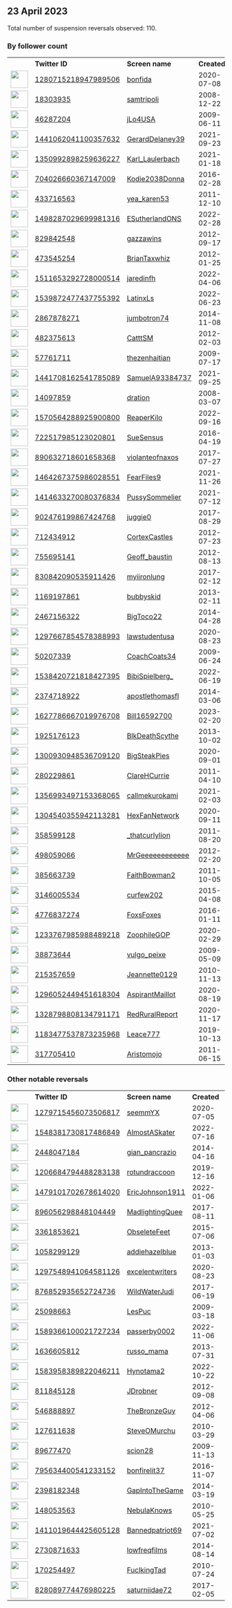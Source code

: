
## 23 April 2023
Total number of suspension reversals observed: 110.

### By follower count
<table><tr><th></th><th align="left">Twitter ID</th><th align="left">Screen name</th>
<th align="left">Created</th><th align="left">Status</th><th align="left">Suspended</th><th align="left">Followers</th>
<tr><td><a href="https://pbs.twimg.com/profile_images/1608753440741642240/IKcnpTnZ_normal.png"><img src="https://pbs.twimg.com/profile_images/1608753440741642240/IKcnpTnZ_normal.png" width="40px" height="40px" align="center"/></a></td><td><a href="https://twitter.com/intent/user?user_id=1280715218947989506">1280715218947989506</a></td><td><a href="https://twitter.com/bonfida">bonfida</a></td><td>2020-07-08</td><td align="center"></td><td>2023-01-19</td><td>97442</td></tr>
<tr><td><a href="https://pbs.twimg.com/profile_images/740846645261312004/goAlrBti_normal.jpg"><img src="https://pbs.twimg.com/profile_images/740846645261312004/goAlrBti_normal.jpg" width="40px" height="40px" align="center"/></a></td><td><a href="https://twitter.com/intent/user?user_id=18303935">18303935</a></td><td><a href="https://twitter.com/samtripoli">samtripoli</a></td><td>2008-12-22</td><td align="center"></td><td></td><td>57292</td></tr>
<tr><td><a href="https://pbs.twimg.com/profile_images/1649927127943225346/PVoevAOA_normal.jpg"><img src="https://pbs.twimg.com/profile_images/1649927127943225346/PVoevAOA_normal.jpg" width="40px" height="40px" align="center"/></a></td><td><a href="https://twitter.com/intent/user?user_id=46287204">46287204</a></td><td><a href="https://twitter.com/jLo4USA">jLo4USA</a></td><td>2009-06-11</td><td align="center"></td><td></td><td>13929</td></tr>
<tr><td><a href="https://pbs.twimg.com/profile_images/1650605015361265670/BkF4uE9n_normal.jpg"><img src="https://pbs.twimg.com/profile_images/1650605015361265670/BkF4uE9n_normal.jpg" width="40px" height="40px" align="center"/></a></td><td><a href="https://twitter.com/intent/user?user_id=1441062041100357632">1441062041100357632</a></td><td><a href="https://twitter.com/GerardDelaney39">GerardDelaney39</a></td><td>2021-09-23</td><td align="center"></td><td>2022-06-24</td><td>7938</td></tr>
<tr><td><a href="https://pbs.twimg.com/profile_images/1443240718139543555/zk3Wvnul_normal.jpg"><img src="https://pbs.twimg.com/profile_images/1443240718139543555/zk3Wvnul_normal.jpg" width="40px" height="40px" align="center"/></a></td><td><a href="https://twitter.com/intent/user?user_id=1350992898259636227">1350992898259636227</a></td><td><a href="https://twitter.com/Karl_Laulerbach">Karl_Laulerbach</a></td><td>2021-01-18</td><td align="center"></td><td>2022-03-08</td><td>5559</td></tr>
<tr><td><a href="https://pbs.twimg.com/profile_images/716367928430567426/37XH3Z4u_normal.jpg"><img src="https://pbs.twimg.com/profile_images/716367928430567426/37XH3Z4u_normal.jpg" width="40px" height="40px" align="center"/></a></td><td><a href="https://twitter.com/intent/user?user_id=704026660367147009">704026660367147009</a></td><td><a href="https://twitter.com/Kodie2038Donna">Kodie2038Donna</a></td><td>2016-02-28</td><td align="center"></td><td>2022-11-13</td><td>4601</td></tr>
<tr><td><a href="https://pbs.twimg.com/profile_images/1688078935/DPP_0106_normal.jpg"><img src="https://pbs.twimg.com/profile_images/1688078935/DPP_0106_normal.jpg" width="40px" height="40px" align="center"/></a></td><td><a href="https://twitter.com/intent/user?user_id=433716563">433716563</a></td><td><a href="https://twitter.com/yea_karen53">yea_karen53</a></td><td>2011-12-10</td><td align="center"></td><td></td><td>3937</td></tr>
<tr><td><a href="https://pbs.twimg.com/profile_images/1526876417845338114/1BmlCisT_normal.jpg"><img src="https://pbs.twimg.com/profile_images/1526876417845338114/1BmlCisT_normal.jpg" width="40px" height="40px" align="center"/></a></td><td><a href="https://twitter.com/intent/user?user_id=1498287029699981316">1498287029699981316</a></td><td><a href="https://twitter.com/ESutherlandONS">ESutherlandONS</a></td><td>2022-02-28</td><td align="center"></td><td>2023-04-06</td><td>3772</td></tr>
<tr><td><a href="https://pbs.twimg.com/profile_images/2844544664/b33bdcfb68d08e3fdbacd087032ab278_normal.jpeg"><img src="https://pbs.twimg.com/profile_images/2844544664/b33bdcfb68d08e3fdbacd087032ab278_normal.jpeg" width="40px" height="40px" align="center"/></a></td><td><a href="https://twitter.com/intent/user?user_id=829842548">829842548</a></td><td><a href="https://twitter.com/gazzawins">gazzawins</a></td><td>2012-09-17</td><td align="center"></td><td>2022-12-12</td><td>3120</td></tr>
<tr><td><a href="https://pbs.twimg.com/profile_images/482170763961970688/ilRtrBV-_normal.jpeg"><img src="https://pbs.twimg.com/profile_images/482170763961970688/ilRtrBV-_normal.jpeg" width="40px" height="40px" align="center"/></a></td><td><a href="https://twitter.com/intent/user?user_id=473545254">473545254</a></td><td><a href="https://twitter.com/BrianTaxwhiz">BrianTaxwhiz</a></td><td>2012-01-25</td><td align="center"></td><td></td><td>2693</td></tr>
<tr><td><a href="https://pbs.twimg.com/profile_images/1511657985961246720/mk3XlCY5_normal.jpg"><img src="https://pbs.twimg.com/profile_images/1511657985961246720/mk3XlCY5_normal.jpg" width="40px" height="40px" align="center"/></a></td><td><a href="https://twitter.com/intent/user?user_id=1511653292728000514">1511653292728000514</a></td><td><a href="https://twitter.com/jaredinfh">jaredinfh</a></td><td>2022-04-06</td><td align="center"></td><td>2023-03-09</td><td>2487</td></tr>
<tr><td><a href="https://pbs.twimg.com/profile_images/1539872710754390016/7pBzMhzi_normal.jpg"><img src="https://pbs.twimg.com/profile_images/1539872710754390016/7pBzMhzi_normal.jpg" width="40px" height="40px" align="center"/></a></td><td><a href="https://twitter.com/intent/user?user_id=1539872477437755392">1539872477437755392</a></td><td><a href="https://twitter.com/LatinxLs">LatinxLs</a></td><td>2022-06-23</td><td align="center"></td><td>2022-12-13</td><td>2454</td></tr>
<tr><td><a href="https://pbs.twimg.com/profile_images/1518117712265945088/xGlvNjys_normal.jpg"><img src="https://pbs.twimg.com/profile_images/1518117712265945088/xGlvNjys_normal.jpg" width="40px" height="40px" align="center"/></a></td><td><a href="https://twitter.com/intent/user?user_id=2867878271">2867878271</a></td><td><a href="https://twitter.com/jumbotron74">jumbotron74</a></td><td>2014-11-08</td><td align="center"></td><td>2022-07-25</td><td>2130</td></tr>
<tr><td><a href="https://pbs.twimg.com/profile_images/756170952136851456/GZAogyhV_normal.jpg"><img src="https://pbs.twimg.com/profile_images/756170952136851456/GZAogyhV_normal.jpg" width="40px" height="40px" align="center"/></a></td><td><a href="https://twitter.com/intent/user?user_id=482375613">482375613</a></td><td><a href="https://twitter.com/CatttSM">CatttSM</a></td><td>2012-02-03</td><td align="center"></td><td></td><td>1823</td></tr>
<tr><td><a href="https://pbs.twimg.com/profile_images/1517442091844083713/5nIS2YX7_normal.jpg"><img src="https://pbs.twimg.com/profile_images/1517442091844083713/5nIS2YX7_normal.jpg" width="40px" height="40px" align="center"/></a></td><td><a href="https://twitter.com/intent/user?user_id=57761711">57761711</a></td><td><a href="https://twitter.com/thezenhaitian">thezenhaitian</a></td><td>2009-07-17</td><td align="center"></td><td>2022-05-08</td><td>1697</td></tr>
<tr><td><a href="https://pbs.twimg.com/profile_images/1594652482860449795/MkFdewuJ_normal.jpg"><img src="https://pbs.twimg.com/profile_images/1594652482860449795/MkFdewuJ_normal.jpg" width="40px" height="40px" align="center"/></a></td><td><a href="https://twitter.com/intent/user?user_id=1441708162541785089">1441708162541785089</a></td><td><a href="https://twitter.com/SamuelA93384737">SamuelA93384737</a></td><td>2021-09-25</td><td align="center"></td><td>2022-11-27</td><td>1662</td></tr>
<tr><td><a href="https://pbs.twimg.com/profile_images/1002640218556649472/-CjVBU_H_normal.jpg"><img src="https://pbs.twimg.com/profile_images/1002640218556649472/-CjVBU_H_normal.jpg" width="40px" height="40px" align="center"/></a></td><td><a href="https://twitter.com/intent/user?user_id=14097859">14097859</a></td><td><a href="https://twitter.com/dration">dration</a></td><td>2008-03-07</td><td align="center"></td><td>2023-04-15</td><td>1524</td></tr>
<tr><td><a href="https://pbs.twimg.com/profile_images/1570564515518881792/Q_3Cjjv0_normal.jpg"><img src="https://pbs.twimg.com/profile_images/1570564515518881792/Q_3Cjjv0_normal.jpg" width="40px" height="40px" align="center"/></a></td><td><a href="https://twitter.com/intent/user?user_id=1570564288925900800">1570564288925900800</a></td><td><a href="https://twitter.com/ReaperKilo">ReaperKilo</a></td><td>2022-09-16</td><td align="center"></td><td>2023-04-15</td><td>1349</td></tr>
<tr><td><a href="https://pbs.twimg.com/profile_images/1650497832334381056/a-iS7Aue_normal.jpg"><img src="https://pbs.twimg.com/profile_images/1650497832334381056/a-iS7Aue_normal.jpg" width="40px" height="40px" align="center"/></a></td><td><a href="https://twitter.com/intent/user?user_id=722517985123020801">722517985123020801</a></td><td><a href="https://twitter.com/SueSensus">SueSensus</a></td><td>2016-04-19</td><td align="center"></td><td>2022-06-23</td><td>1311</td></tr>
<tr><td><a href="https://pbs.twimg.com/profile_images/1440789335071080452/jtNp-yqV_normal.jpg"><img src="https://pbs.twimg.com/profile_images/1440789335071080452/jtNp-yqV_normal.jpg" width="40px" height="40px" align="center"/></a></td><td><a href="https://twitter.com/intent/user?user_id=890632718601658368">890632718601658368</a></td><td><a href="https://twitter.com/violanteofnaxos">violanteofnaxos</a></td><td>2017-07-27</td><td align="center"></td><td>2022-04-27</td><td>1261</td></tr>
<tr><td><a href="https://pbs.twimg.com/profile_images/1584199452457312263/gpPxyZ-Z_normal.jpg"><img src="https://pbs.twimg.com/profile_images/1584199452457312263/gpPxyZ-Z_normal.jpg" width="40px" height="40px" align="center"/></a></td><td><a href="https://twitter.com/intent/user?user_id=1464267375986028551">1464267375986028551</a></td><td><a href="https://twitter.com/FearFiles9">FearFiles9</a></td><td>2021-11-26</td><td align="center"></td><td>2022-11-19</td><td>1172</td></tr>
<tr><td><a href="https://pbs.twimg.com/profile_images/1450968396972052482/ZYkJlhMY_normal.jpg"><img src="https://pbs.twimg.com/profile_images/1450968396972052482/ZYkJlhMY_normal.jpg" width="40px" height="40px" align="center"/></a></td><td><a href="https://twitter.com/intent/user?user_id=1414633270080376834">1414633270080376834</a></td><td><a href="https://twitter.com/PussySommelier">PussySommelier</a></td><td>2021-07-12</td><td align="center"></td><td>2022-04-05</td><td>1126</td></tr>
<tr><td><a href="https://pbs.twimg.com/profile_images/1531226082447446017/THE94LrY_normal.jpg"><img src="https://pbs.twimg.com/profile_images/1531226082447446017/THE94LrY_normal.jpg" width="40px" height="40px" align="center"/></a></td><td><a href="https://twitter.com/intent/user?user_id=902476199867424768">902476199867424768</a></td><td><a href="https://twitter.com/juggie0">juggie0</a></td><td>2017-08-29</td><td align="center"></td><td>2022-10-06</td><td>1115</td></tr>
<tr><td><a href="https://pbs.twimg.com/profile_images/1641513807842271234/dXSwJwLz_normal.jpg"><img src="https://pbs.twimg.com/profile_images/1641513807842271234/dXSwJwLz_normal.jpg" width="40px" height="40px" align="center"/></a></td><td><a href="https://twitter.com/intent/user?user_id=712434912">712434912</a></td><td><a href="https://twitter.com/CortexCastles">CortexCastles</a></td><td>2012-07-23</td><td align="center"></td><td>2023-04-07</td><td>1063</td></tr>
<tr><td><a href="https://pbs.twimg.com/profile_images/1643294049346961409/GOrTsroK_normal.jpg"><img src="https://pbs.twimg.com/profile_images/1643294049346961409/GOrTsroK_normal.jpg" width="40px" height="40px" align="center"/></a></td><td><a href="https://twitter.com/intent/user?user_id=755695141">755695141</a></td><td><a href="https://twitter.com/Geoff_baustin">Geoff_baustin</a></td><td>2012-08-13</td><td align="center"></td><td>2023-04-06</td><td>1014</td></tr>
<tr><td><a href="https://pbs.twimg.com/profile_images/1394733869845340169/ovGFC4Zs_normal.jpg"><img src="https://pbs.twimg.com/profile_images/1394733869845340169/ovGFC4Zs_normal.jpg" width="40px" height="40px" align="center"/></a></td><td><a href="https://twitter.com/intent/user?user_id=830842090535911426">830842090535911426</a></td><td><a href="https://twitter.com/myiironlung">myiironlung</a></td><td>2017-02-12</td><td align="center"></td><td></td><td>887</td></tr>
<tr><td><a href="https://pbs.twimg.com/profile_images/496015094539497472/BVnRtK7h_normal.jpeg"><img src="https://pbs.twimg.com/profile_images/496015094539497472/BVnRtK7h_normal.jpeg" width="40px" height="40px" align="center"/></a></td><td><a href="https://twitter.com/intent/user?user_id=1169197861">1169197861</a></td><td><a href="https://twitter.com/bubbyskid">bubbyskid</a></td><td>2013-02-11</td><td align="center"></td><td>2022-03-31</td><td>817</td></tr>
<tr><td><a href="https://pbs.twimg.com/profile_images/1650680629493628931/5oB1pM1j_normal.jpg"><img src="https://pbs.twimg.com/profile_images/1650680629493628931/5oB1pM1j_normal.jpg" width="40px" height="40px" align="center"/></a></td><td><a href="https://twitter.com/intent/user?user_id=2467156322">2467156322</a></td><td><a href="https://twitter.com/BigToco22">BigToco22</a></td><td>2014-04-28</td><td align="center">🔒</td><td>2022-04-23</td><td>798</td></tr>
<tr><td><a href="https://pbs.twimg.com/profile_images/1465827659011739655/ycfVArl6_normal.jpg"><img src="https://pbs.twimg.com/profile_images/1465827659011739655/ycfVArl6_normal.jpg" width="40px" height="40px" align="center"/></a></td><td><a href="https://twitter.com/intent/user?user_id=1297667854578388993">1297667854578388993</a></td><td><a href="https://twitter.com/lawstudentusa">lawstudentusa</a></td><td>2020-08-23</td><td align="center"></td><td>2022-08-30</td><td>705</td></tr>
<tr><td><a href="https://pbs.twimg.com/profile_images/1647634244775170050/d_MCXExB_normal.jpg"><img src="https://pbs.twimg.com/profile_images/1647634244775170050/d_MCXExB_normal.jpg" width="40px" height="40px" align="center"/></a></td><td><a href="https://twitter.com/intent/user?user_id=50207339">50207339</a></td><td><a href="https://twitter.com/CoachCoats34">CoachCoats34</a></td><td>2009-06-24</td><td align="center"></td><td>2023-04-09</td><td>702</td></tr>
<tr><td><a href="https://pbs.twimg.com/profile_images/1538420968137363457/KZY56NrJ_normal.jpg"><img src="https://pbs.twimg.com/profile_images/1538420968137363457/KZY56NrJ_normal.jpg" width="40px" height="40px" align="center"/></a></td><td><a href="https://twitter.com/intent/user?user_id=1538420721818427395">1538420721818427395</a></td><td><a href="https://twitter.com/BibiSpielberg_">BibiSpielberg_</a></td><td>2022-06-19</td><td align="center"></td><td>2022-08-23</td><td>698</td></tr>
<tr><td><a href="https://pbs.twimg.com/profile_images/1494349076162306053/AAOhV18d_normal.jpg"><img src="https://pbs.twimg.com/profile_images/1494349076162306053/AAOhV18d_normal.jpg" width="40px" height="40px" align="center"/></a></td><td><a href="https://twitter.com/intent/user?user_id=2374718922">2374718922</a></td><td><a href="https://twitter.com/apostlethomasfl">apostlethomasfl</a></td><td>2014-03-06</td><td align="center"></td><td>2022-07-10</td><td>663</td></tr>
<tr><td><a href="https://pbs.twimg.com/profile_images/1644363145731866627/S0Rw0wgt_normal.jpg"><img src="https://pbs.twimg.com/profile_images/1644363145731866627/S0Rw0wgt_normal.jpg" width="40px" height="40px" align="center"/></a></td><td><a href="https://twitter.com/intent/user?user_id=1627786667019976708">1627786667019976708</a></td><td><a href="https://twitter.com/Bill16592700">Bill16592700</a></td><td>2023-02-20</td><td align="center"></td><td>2023-04-14</td><td>638</td></tr>
<tr><td><a href="https://pbs.twimg.com/profile_images/1649845226473676803/FRkeAu6G_normal.jpg"><img src="https://pbs.twimg.com/profile_images/1649845226473676803/FRkeAu6G_normal.jpg" width="40px" height="40px" align="center"/></a></td><td><a href="https://twitter.com/intent/user?user_id=1925176123">1925176123</a></td><td><a href="https://twitter.com/BlkDeathScythe">BlkDeathScythe</a></td><td>2013-10-02</td><td align="center"></td><td>2022-05-14</td><td>608</td></tr>
<tr><td><a href="https://pbs.twimg.com/profile_images/1538418258428280833/A1_FkB2A_normal.jpg"><img src="https://pbs.twimg.com/profile_images/1538418258428280833/A1_FkB2A_normal.jpg" width="40px" height="40px" align="center"/></a></td><td><a href="https://twitter.com/intent/user?user_id=1300930948536709120">1300930948536709120</a></td><td><a href="https://twitter.com/BigSteakPies">BigSteakPies</a></td><td>2020-09-01</td><td align="center"></td><td>2022-06-23</td><td>575</td></tr>
<tr><td><a href="https://pbs.twimg.com/profile_images/1139944904308793344/7OtEXVRg_normal.jpg"><img src="https://pbs.twimg.com/profile_images/1139944904308793344/7OtEXVRg_normal.jpg" width="40px" height="40px" align="center"/></a></td><td><a href="https://twitter.com/intent/user?user_id=280229861">280229861</a></td><td><a href="https://twitter.com/ClareHCurrie">ClareHCurrie</a></td><td>2011-04-10</td><td align="center"></td><td>2023-03-25</td><td>568</td></tr>
<tr><td><a href="https://pbs.twimg.com/profile_images/1649842536809201664/OqLZskiN_normal.jpg"><img src="https://pbs.twimg.com/profile_images/1649842536809201664/OqLZskiN_normal.jpg" width="40px" height="40px" align="center"/></a></td><td><a href="https://twitter.com/intent/user?user_id=1356993497153368065">1356993497153368065</a></td><td><a href="https://twitter.com/callmekurokami">callmekurokami</a></td><td>2021-02-03</td><td align="center"></td><td>2022-04-11</td><td>567</td></tr>
<tr><td><a href="https://pbs.twimg.com/profile_images/1450841326459789312/p52iDK5B_normal.jpg"><img src="https://pbs.twimg.com/profile_images/1450841326459789312/p52iDK5B_normal.jpg" width="40px" height="40px" align="center"/></a></td><td><a href="https://twitter.com/intent/user?user_id=1304540355942113281">1304540355942113281</a></td><td><a href="https://twitter.com/HexFanNetwork">HexFanNetwork</a></td><td>2020-09-11</td><td align="center"></td><td>2022-08-18</td><td>560</td></tr>
<tr><td><a href="https://pbs.twimg.com/profile_images/1648338906545369090/PC0Q8l0y_normal.jpg"><img src="https://pbs.twimg.com/profile_images/1648338906545369090/PC0Q8l0y_normal.jpg" width="40px" height="40px" align="center"/></a></td><td><a href="https://twitter.com/intent/user?user_id=358599128">358599128</a></td><td><a href="https://twitter.com/_thatcurlylion">_thatcurlylion</a></td><td>2011-08-20</td><td align="center"></td><td>2023-01-04</td><td>551</td></tr>
<tr><td><a href="https://pbs.twimg.com/profile_images/1094781880652554241/p2i2L5dI_normal.jpg"><img src="https://pbs.twimg.com/profile_images/1094781880652554241/p2i2L5dI_normal.jpg" width="40px" height="40px" align="center"/></a></td><td><a href="https://twitter.com/intent/user?user_id=498059066">498059066</a></td><td><a href="https://twitter.com/MrGeeeeeeeeeeee">MrGeeeeeeeeeeee</a></td><td>2012-02-20</td><td align="center"></td><td>2022-12-20</td><td>537</td></tr>
<tr><td><a href="https://pbs.twimg.com/profile_images/1540248847670280193/xD-dK8zF_normal.jpg"><img src="https://pbs.twimg.com/profile_images/1540248847670280193/xD-dK8zF_normal.jpg" width="40px" height="40px" align="center"/></a></td><td><a href="https://twitter.com/intent/user?user_id=385663739">385663739</a></td><td><a href="https://twitter.com/FaithBowman2">FaithBowman2</a></td><td>2011-10-05</td><td align="center"></td><td>2022-08-18</td><td>517</td></tr>
<tr><td><a href="https://pbs.twimg.com/profile_images/1649508720315908097/VrJJisxL_normal.jpg"><img src="https://pbs.twimg.com/profile_images/1649508720315908097/VrJJisxL_normal.jpg" width="40px" height="40px" align="center"/></a></td><td><a href="https://twitter.com/intent/user?user_id=3146005534">3146005534</a></td><td><a href="https://twitter.com/curfew202">curfew202</a></td><td>2015-04-08</td><td align="center"></td><td>2022-04-23</td><td>493</td></tr>
<tr><td><a href="https://pbs.twimg.com/profile_images/905212717044137984/BS9FS3Fw_normal.jpg"><img src="https://pbs.twimg.com/profile_images/905212717044137984/BS9FS3Fw_normal.jpg" width="40px" height="40px" align="center"/></a></td><td><a href="https://twitter.com/intent/user?user_id=4776837274">4776837274</a></td><td><a href="https://twitter.com/FoxsFoxes">FoxsFoxes</a></td><td>2016-01-11</td><td align="center"></td><td>2022-07-08</td><td>460</td></tr>
<tr><td><a href="https://pbs.twimg.com/profile_images/1649965315290279936/cDCvmpB0_normal.jpg"><img src="https://pbs.twimg.com/profile_images/1649965315290279936/cDCvmpB0_normal.jpg" width="40px" height="40px" align="center"/></a></td><td><a href="https://twitter.com/intent/user?user_id=1233767985988489218">1233767985988489218</a></td><td><a href="https://twitter.com/ZoophileGOP">ZoophileGOP</a></td><td>2020-02-29</td><td align="center"></td><td>2022-08-09</td><td>436</td></tr>
<tr><td><a href="https://pbs.twimg.com/profile_images/1597746333762437121/oFybhssU_normal.jpg"><img src="https://pbs.twimg.com/profile_images/1597746333762437121/oFybhssU_normal.jpg" width="40px" height="40px" align="center"/></a></td><td><a href="https://twitter.com/intent/user?user_id=38873644">38873644</a></td><td><a href="https://twitter.com/vulgo_peixe">vulgo_peixe</a></td><td>2009-05-09</td><td align="center"></td><td>2022-12-11</td><td>388</td></tr>
<tr><td><a href="https://pbs.twimg.com/profile_images/1339687527557574660/lG6jwKeA_normal.jpg"><img src="https://pbs.twimg.com/profile_images/1339687527557574660/lG6jwKeA_normal.jpg" width="40px" height="40px" align="center"/></a></td><td><a href="https://twitter.com/intent/user?user_id=215357659">215357659</a></td><td><a href="https://twitter.com/Jeannette0129">Jeannette0129</a></td><td>2010-11-13</td><td align="center"></td><td></td><td>377</td></tr>
<tr><td><a href="https://pbs.twimg.com/profile_images/1650158007085326336/x_13qFV5_normal.jpg"><img src="https://pbs.twimg.com/profile_images/1650158007085326336/x_13qFV5_normal.jpg" width="40px" height="40px" align="center"/></a></td><td><a href="https://twitter.com/intent/user?user_id=1296052449451618304">1296052449451618304</a></td><td><a href="https://twitter.com/AspirantMaillot">AspirantMaillot</a></td><td>2020-08-19</td><td align="center"></td><td></td><td>363</td></tr>
<tr><td><a href="https://pbs.twimg.com/profile_images/1329113014344306689/TkcwTS5F_normal.jpg"><img src="https://pbs.twimg.com/profile_images/1329113014344306689/TkcwTS5F_normal.jpg" width="40px" height="40px" align="center"/></a></td><td><a href="https://twitter.com/intent/user?user_id=1328798808134791171">1328798808134791171</a></td><td><a href="https://twitter.com/RedRuralReport">RedRuralReport</a></td><td>2020-11-17</td><td align="center"></td><td>2022-06-08</td><td>344</td></tr>
<tr><td><a href="https://pbs.twimg.com/profile_images/1376017617585070080/OMpA2M0U_normal.jpg"><img src="https://pbs.twimg.com/profile_images/1376017617585070080/OMpA2M0U_normal.jpg" width="40px" height="40px" align="center"/></a></td><td><a href="https://twitter.com/intent/user?user_id=1183477537873235968">1183477537873235968</a></td><td><a href="https://twitter.com/Leace777">Leace777</a></td><td>2019-10-13</td><td align="center"></td><td></td><td>302</td></tr>
<tr><td><a href="https://pbs.twimg.com/profile_images/1650269747169067008/N8xTG_8O_normal.jpg"><img src="https://pbs.twimg.com/profile_images/1650269747169067008/N8xTG_8O_normal.jpg" width="40px" height="40px" align="center"/></a></td><td><a href="https://twitter.com/intent/user?user_id=317705410">317705410</a></td><td><a href="https://twitter.com/Aristomojo">Aristomojo</a></td><td>2011-06-15</td><td align="center"></td><td>2022-07-22</td><td>295</td></tr>
</table>

### Other notable reversals
<table><tr><th></th><th align="left">Twitter ID</th><th align="left">Screen name</th>
<th align="left">Created</th><th align="left">Status</th><th align="left">Suspended</th><th align="left">Followers</th>
<tr><td><a href="https://pbs.twimg.com/profile_images/1650981853354967042/lVKSJXlc_normal.jpg"><img src="https://pbs.twimg.com/profile_images/1650981853354967042/lVKSJXlc_normal.jpg" width="40px" height="40px" align="center"/></a></td><td><a href="https://twitter.com/intent/user?user_id=1279715456073506817">1279715456073506817</a></td><td><a href="https://twitter.com/seemmYX">seemmYX</a></td><td>2020-07-05</td><td align="center"></td><td>2022-12-30</td><td>179</td></tr>
<tr><td><a href="https://pbs.twimg.com/profile_images/1589537050121977856/Ky_1keVv_normal.jpg"><img src="https://pbs.twimg.com/profile_images/1589537050121977856/Ky_1keVv_normal.jpg" width="40px" height="40px" align="center"/></a></td><td><a href="https://twitter.com/intent/user?user_id=1548381730817486849">1548381730817486849</a></td><td><a href="https://twitter.com/AlmostASkater">AlmostASkater</a></td><td>2022-07-16</td><td align="center"></td><td>2022-12-20</td><td>56</td></tr>
<tr><td><a href="https://pbs.twimg.com/profile_images/1486855223465451526/FeOvpxsc_normal.jpg"><img src="https://pbs.twimg.com/profile_images/1486855223465451526/FeOvpxsc_normal.jpg" width="40px" height="40px" align="center"/></a></td><td><a href="https://twitter.com/intent/user?user_id=2448047184">2448047184</a></td><td><a href="https://twitter.com/gian_pancrazio">gian_pancrazio</a></td><td>2014-04-16</td><td align="center"></td><td>2023-04-11</td><td>110</td></tr>
<tr><td><a href="https://pbs.twimg.com/profile_images/1246148042492973058/XebvJvwk_normal.jpg"><img src="https://pbs.twimg.com/profile_images/1246148042492973058/XebvJvwk_normal.jpg" width="40px" height="40px" align="center"/></a></td><td><a href="https://twitter.com/intent/user?user_id=1206684794488283138">1206684794488283138</a></td><td><a href="https://twitter.com/rotundraccoon">rotundraccoon</a></td><td>2019-12-16</td><td align="center"></td><td>2023-01-04</td><td>35</td></tr>
<tr><td><a href="https://pbs.twimg.com/profile_images/1650153025825038337/DoihCBve_normal.jpg"><img src="https://pbs.twimg.com/profile_images/1650153025825038337/DoihCBve_normal.jpg" width="40px" height="40px" align="center"/></a></td><td><a href="https://twitter.com/intent/user?user_id=1479101702678614020">1479101702678614020</a></td><td><a href="https://twitter.com/EricJohnson1911">EricJohnson1911</a></td><td>2022-01-06</td><td align="center"></td><td>2023-04-18</td><td>285</td></tr>
<tr><td><a href="https://pbs.twimg.com/profile_images/1639397695520399360/-ypWRNgM_normal.png"><img src="https://pbs.twimg.com/profile_images/1639397695520399360/-ypWRNgM_normal.png" width="40px" height="40px" align="center"/></a></td><td><a href="https://twitter.com/intent/user?user_id=896056298848104449">896056298848104449</a></td><td><a href="https://twitter.com/MadlightingQuee">MadlightingQuee</a></td><td>2017-08-11</td><td align="center"></td><td>2023-03-28</td><td>4</td></tr>
<tr><td><a href="https://pbs.twimg.com/profile_images/1650092105102966784/sO6O2t0g_normal.jpg"><img src="https://pbs.twimg.com/profile_images/1650092105102966784/sO6O2t0g_normal.jpg" width="40px" height="40px" align="center"/></a></td><td><a href="https://twitter.com/intent/user?user_id=3361853621">3361853621</a></td><td><a href="https://twitter.com/ObseleteFeet">ObseleteFeet</a></td><td>2015-07-06</td><td align="center"></td><td>2022-11-20</td><td>0</td></tr>
<tr><td><a href="https://pbs.twimg.com/profile_images/1482013423223386117/HmK9JZs5_normal.jpg"><img src="https://pbs.twimg.com/profile_images/1482013423223386117/HmK9JZs5_normal.jpg" width="40px" height="40px" align="center"/></a></td><td><a href="https://twitter.com/intent/user?user_id=1058299129">1058299129</a></td><td><a href="https://twitter.com/addiehazelblue">addiehazelblue</a></td><td>2013-01-03</td><td align="center"></td><td>2023-02-15</td><td>1</td></tr>
<tr><td><a href="https://pbs.twimg.com/profile_images/1297555340939190273/65O-CRzH_normal.jpg"><img src="https://pbs.twimg.com/profile_images/1297555340939190273/65O-CRzH_normal.jpg" width="40px" height="40px" align="center"/></a></td><td><a href="https://twitter.com/intent/user?user_id=1297548941064581126">1297548941064581126</a></td><td><a href="https://twitter.com/excelentwriters">excelentwriters</a></td><td>2020-08-23</td><td align="center"></td><td>2023-04-05</td><td>245</td></tr>
<tr><td><a href="https://pbs.twimg.com/profile_images/1642940217085640729/pvsyvp7p_normal.jpg"><img src="https://pbs.twimg.com/profile_images/1642940217085640729/pvsyvp7p_normal.jpg" width="40px" height="40px" align="center"/></a></td><td><a href="https://twitter.com/intent/user?user_id=876852935652724736">876852935652724736</a></td><td><a href="https://twitter.com/WildWaterJudi">WildWaterJudi</a></td><td>2017-06-19</td><td align="center"></td><td>2023-04-09</td><td>21</td></tr>
<tr><td><a href="https://pbs.twimg.com/profile_images/1648434780302712832/7cjb0qMM_normal.jpg"><img src="https://pbs.twimg.com/profile_images/1648434780302712832/7cjb0qMM_normal.jpg" width="40px" height="40px" align="center"/></a></td><td><a href="https://twitter.com/intent/user?user_id=25098663">25098663</a></td><td><a href="https://twitter.com/LesPuc">LesPuc</a></td><td>2009-03-18</td><td align="center"></td><td>2023-03-27</td><td>131</td></tr>
<tr><td><a href="https://pbs.twimg.com/profile_images/1601385138709053443/OdTMLtbD_normal.jpg"><img src="https://pbs.twimg.com/profile_images/1601385138709053443/OdTMLtbD_normal.jpg" width="40px" height="40px" align="center"/></a></td><td><a href="https://twitter.com/intent/user?user_id=1589366100021727234">1589366100021727234</a></td><td><a href="https://twitter.com/passerby0002">passerby0002</a></td><td>2022-11-06</td><td align="center"></td><td>2023-04-13</td><td>3</td></tr>
<tr><td><a href="https://pbs.twimg.com/profile_images/1591921606879809537/kBBbbWPH_normal.jpg"><img src="https://pbs.twimg.com/profile_images/1591921606879809537/kBBbbWPH_normal.jpg" width="40px" height="40px" align="center"/></a></td><td><a href="https://twitter.com/intent/user?user_id=1636605812">1636605812</a></td><td><a href="https://twitter.com/russo_mama">russo_mama</a></td><td>2013-07-31</td><td align="center">🔒</td><td>2022-11-30</td><td>17</td></tr>
<tr><td><a href="https://pbs.twimg.com/profile_images/1648717176440856576/d2LKIAqY_normal.jpg"><img src="https://pbs.twimg.com/profile_images/1648717176440856576/d2LKIAqY_normal.jpg" width="40px" height="40px" align="center"/></a></td><td><a href="https://twitter.com/intent/user?user_id=1583958389822046211">1583958389822046211</a></td><td><a href="https://twitter.com/Hynotama2">Hynotama2</a></td><td>2022-10-22</td><td align="center"></td><td>2022-12-01</td><td>48</td></tr>
<tr><td><a href="https://abs.twimg.com/sticky/default_profile_images/default_profile_normal.png"><img src="https://abs.twimg.com/sticky/default_profile_images/default_profile_normal.png" width="40px" height="40px" align="center"/></a></td><td><a href="https://twitter.com/intent/user?user_id=811845128">811845128</a></td><td><a href="https://twitter.com/JDrobner">JDrobner</a></td><td>2012-09-08</td><td align="center"></td><td>2022-09-04</td><td>7</td></tr>
<tr><td><a href="https://pbs.twimg.com/profile_images/479370717633343488/Vbovc52H_normal.jpeg"><img src="https://pbs.twimg.com/profile_images/479370717633343488/Vbovc52H_normal.jpeg" width="40px" height="40px" align="center"/></a></td><td><a href="https://twitter.com/intent/user?user_id=546888897">546888897</a></td><td><a href="https://twitter.com/TheBronzeGuy">TheBronzeGuy</a></td><td>2012-04-06</td><td align="center"></td><td>2023-03-05</td><td>13</td></tr>
<tr><td><a href="https://pbs.twimg.com/profile_images/1496529892057522188/eLNuhxO7_normal.jpg"><img src="https://pbs.twimg.com/profile_images/1496529892057522188/eLNuhxO7_normal.jpg" width="40px" height="40px" align="center"/></a></td><td><a href="https://twitter.com/intent/user?user_id=127611638">127611638</a></td><td><a href="https://twitter.com/SteveOMurchu">SteveOMurchu</a></td><td>2010-03-29</td><td align="center"></td><td>2023-04-06</td><td>138</td></tr>
<tr><td><a href="https://pbs.twimg.com/profile_images/1649076619867217922/KO2VCCzV_normal.jpg"><img src="https://pbs.twimg.com/profile_images/1649076619867217922/KO2VCCzV_normal.jpg" width="40px" height="40px" align="center"/></a></td><td><a href="https://twitter.com/intent/user?user_id=89677470">89677470</a></td><td><a href="https://twitter.com/scion28">scion28</a></td><td>2009-11-13</td><td align="center"></td><td>2023-04-06</td><td>8</td></tr>
<tr><td><a href="https://pbs.twimg.com/profile_images/1585543657213632513/0_QDOZJS_normal.jpg"><img src="https://pbs.twimg.com/profile_images/1585543657213632513/0_QDOZJS_normal.jpg" width="40px" height="40px" align="center"/></a></td><td><a href="https://twitter.com/intent/user?user_id=795634400541233152">795634400541233152</a></td><td><a href="https://twitter.com/bonfirelit37">bonfirelit37</a></td><td>2016-11-07</td><td align="center"></td><td>2023-04-06</td><td>3</td></tr>
<tr><td><a href="https://pbs.twimg.com/profile_images/1092811077841240064/Mqw8VMrL_normal.jpg"><img src="https://pbs.twimg.com/profile_images/1092811077841240064/Mqw8VMrL_normal.jpg" width="40px" height="40px" align="center"/></a></td><td><a href="https://twitter.com/intent/user?user_id=2398182348">2398182348</a></td><td><a href="https://twitter.com/GapIntoTheGame">GapIntoTheGame</a></td><td>2014-03-19</td><td align="center"></td><td>2023-03-19</td><td>28</td></tr>
<tr><td><a href="https://pbs.twimg.com/profile_images/1617862955537661953/0Vm7Jvpe_normal.jpg"><img src="https://pbs.twimg.com/profile_images/1617862955537661953/0Vm7Jvpe_normal.jpg" width="40px" height="40px" align="center"/></a></td><td><a href="https://twitter.com/intent/user?user_id=148053563">148053563</a></td><td><a href="https://twitter.com/NebulaKnows">NebulaKnows</a></td><td>2010-05-25</td><td align="center"></td><td>2023-04-04</td><td>280</td></tr>
<tr><td><a href="https://pbs.twimg.com/profile_images/1411020313308106756/CtpHO-_I_normal.jpg"><img src="https://pbs.twimg.com/profile_images/1411020313308106756/CtpHO-_I_normal.jpg" width="40px" height="40px" align="center"/></a></td><td><a href="https://twitter.com/intent/user?user_id=1411019644425605128">1411019644425605128</a></td><td><a href="https://twitter.com/Bannedpatriot69">Bannedpatriot69</a></td><td>2021-07-02</td><td align="center"></td><td>2022-07-20</td><td>86</td></tr>
<tr><td><a href="https://pbs.twimg.com/profile_images/1471027160060104708/8OtVqkro_normal.jpg"><img src="https://pbs.twimg.com/profile_images/1471027160060104708/8OtVqkro_normal.jpg" width="40px" height="40px" align="center"/></a></td><td><a href="https://twitter.com/intent/user?user_id=2730871633">2730871633</a></td><td><a href="https://twitter.com/lowfreqfilms">lowfreqfilms</a></td><td>2014-08-14</td><td align="center"></td><td>2022-04-26</td><td>282</td></tr>
<tr><td><a href="https://pbs.twimg.com/profile_images/1517611887252447238/HhuU_ZDF_normal.jpg"><img src="https://pbs.twimg.com/profile_images/1517611887252447238/HhuU_ZDF_normal.jpg" width="40px" height="40px" align="center"/></a></td><td><a href="https://twitter.com/intent/user?user_id=170254497">170254497</a></td><td><a href="https://twitter.com/FuclkingTad">FuclkingTad</a></td><td>2010-07-24</td><td align="center"></td><td>2023-01-01</td><td>79</td></tr>
<tr><td><a href="https://pbs.twimg.com/profile_images/1509529916362043398/ShGHaH08_normal.jpg"><img src="https://pbs.twimg.com/profile_images/1509529916362043398/ShGHaH08_normal.jpg" width="40px" height="40px" align="center"/></a></td><td><a href="https://twitter.com/intent/user?user_id=828089774476980225">828089774476980225</a></td><td><a href="https://twitter.com/saturniidae72">saturniidae72</a></td><td>2017-02-05</td><td align="center"></td><td>2022-10-14</td><td>93</td></tr>
</table>
